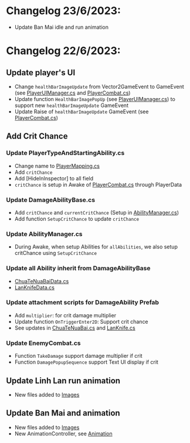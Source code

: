 # Changelog 23/6/2023:
- Update Ban Mai idle and run animation

# Changelog 22/6/2023: 
## Update player's UI
- Change `healthBarImageUpdate` from Vector2GameEvent to GameEvent (see [PlayerUIManager.cs](Assets/Scripts/Player/PlayerUIManager.cs)
 and [PlayerCombat.cs](Assets/Scripts/Player/PlayerCombat.cs))
- Update function `HealthBarImagePopUp` (see [PlayerUIManager.cs](Assets/Scripts/Player/PlayerUIManager.cs)) to support new 
`healthBarImageUpdate` GameEvent
- Update Raise of `healthBarImageUpdate` GameEvent (see [PlayerCombat.cs](Assets/Scripts/Player/PlayerCombat.cs))
## Add Crit Chance 
### Update PlayerTypeAndStartingAbility.cs
- Change name to [PlayerMapping.cs](Assets/Scripts/Player/PlayerMapping.cs)
- Add `critChance`
- Add [HideInInspector] to all field
- `critChance` is setup in Awake of [PlayerCombat.cs](Assets/Scripts/Player/PlayerCombat.cs) through PlayerData
### Update DamageAbilityBase.cs
- Add `critChance` and `currentCritChance` (Setup in [AbilityManager.cs](Assets/Scripts/Ability/AbilityManager.cs))
- Add function `SetupCritChance` to update `critChance`
### Update AbilityManager.cs
- During Awake, when setup Abilities for `allAbilities`, we also setup critChance using `SetupCritChance`
### Update all Ability inherit from DamageAbilityBase
- [ChuaTeNuaBaiData.cs](Assets/Scripts/Ability/Linh%20Lan/ChuaTeNuaBaiData.cs)
- [LanKnifeData.cs](Assets/Scripts/Ability/Linh%20Lan/LanKnifeData.cs)
### Update attachment scripts for DamageAbility Prefab
- Add `multiplier`: for crit damage multiplier
- Update function `OnTriggerEnter2D`: Support crit chance
- See updates in [ChuaTeNuaBai.cs](Assets/Scripts/Ability/Linh%20Lan/ChuaTeNuaBai.cs) and 
[LanKnife.cs](Assets/Scripts/Ability/Linh%20Lan/LanKnife.cs)
### Update EnemyCombat.cs
- Function `TakeDamage` support damage multiplier if crit
- Function `DamagePopupSequence` support Text UI display if crit 
## Update Linh Lan run animation
- New files added to [Images](Assets/Images/Linhlan/Run)
## Update Ban Mai and animation
- New files added to [Images](Assets/Images/BanMai)
- New AnimationController, see [Animation](Assets/Animations)